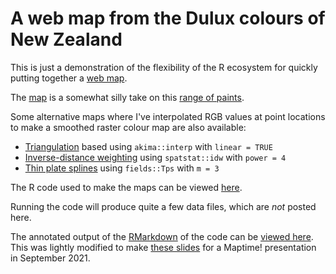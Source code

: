 # A web map from the Dulux colours of New Zealand
This is just a demonstration of the flexibility of the R ecosystem for quickly putting together a [web map](https://dosull.github.io/dulux-colours-map/maps/).

The [map](https://dosull.github.io/dulux-colours-map/map/) is a somewhat silly take on this [range of paints](https://www.dulux.co.nz/colour/colours-of-new-zealand).

Some alternative maps where I've interpolated RGB values at point locations to make a smoothed raster colour map are also available:

+ [Triangulation](https://dosull.github.io/dulux-colours-map/maps/triangulation.html) based using `akima::interp` with `linear = TRUE`
+ [Inverse-distance weighting](https://dosull.github.io/dulux-colours-map/maps/triangulation.html) using `spatstat::idw` with `power = 4`
+ [Thin plate splines](ttps://dosull.github.io/dulux-colours-map/maps/splines.html) using `fields::Tps` with `m = 3`

The R code used to make the maps can be viewed [here](code/build-dulux-colours-map.md).

Running the code will produce quite a few data files, which are _not_ posted here.

The annotated output of the [RMarkdown](https://rmarkdown.rstudio.com/) of the code can be [viewed here](https://dosull.github.io/dulux-colours-map/code/). This was lightly modified to make [these slides](https://dosull.github.io/dulux-colours-map/slides/) for a Maptime! presentation in September 2021.
